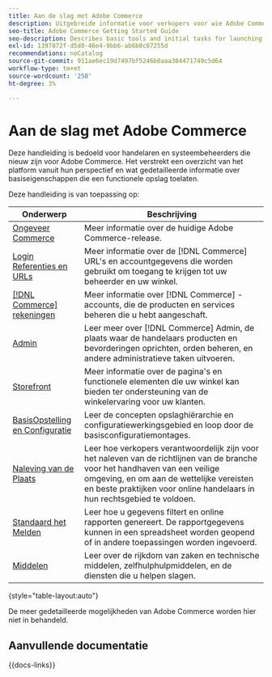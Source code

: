 ```yaml
---
title: Aan de slag met Adobe Commerce
description: Uitgebreide informatie voor verkopers voor wie Adobe Commerce nieuw is.
seo-title: Adobe Commerce Getting Started Guide
seo-description: Describes basic tools and initial tasks for launching an Adobe Commerce or Magento Open Source store.
exl-id: 1397872f-d5d0-46e4-9bb6-ab6b0c07255d
recommendations: noCatalog
source-git-commit: 911ae6ec19d7497bf5246b0aaa384471749c5d64
workflow-type: tm+mt
source-wordcount: '258'
ht-degree: 3%

---
```


# Aan de slag met Adobe Commerce

Deze handleiding is bedoeld voor handelaren en systeembeheerders die nieuw zijn voor Adobe Commerce. Het verstrekt een overzicht van het platform vanuit hun perspectief en wat gedetailleerde informatie over basiseigenschappen die een functionele opslag toelaten.

Deze handleiding is van toepassing op:

| Onderwerp | Beschrijving |
| ------- | ----------- |
| [ Ongeveer Commerce ](about.md) | Meer informatie over de huidige Adobe Commerce-release. |
| [ Login Referenties en URLs ](login-urls.md) | Meer informatie over de [!DNL Commerce] URL&#39;s en accountgegevens die worden gebruikt om toegang te krijgen tot uw beheerder en uw winkel. |
| [[!DNL Commerce]  rekeningen ](commerce-account-create.md) | Meer informatie over [!DNL Commerce] -accounts, die de producten en services beheren die u hebt aangeschaft. |
| [ Admin ](admin.md) | Leer meer over [!DNL Commerce] Admin, de plaats waar de handelaars producten en bevorderingen oprichten, orden beheren, en andere administratieve taken uitvoeren. |
| [ Storefront ](storefront.md) | Meer informatie over de pagina&#39;s en functionele elementen die uw winkel kan bieden ter ondersteuning van de winkelervaring voor uw klanten. |
| [ BasisOpstelling en Configuratie ](websites-stores-views.md) | Leer de concepten opslaghiërarchie en configuratiewerkingsgebied en loop door de basisconfiguratiemontages. |
| [ Naleving van de Plaats ](privacy-policy.md) | Leer hoe verkopers verantwoordelijk zijn voor het naleven van de richtlijnen van de branche voor het handhaven van een veilige omgeving, en om aan de wettelijke vereisten en beste praktijken voor online handelaars in hun rechtsgebied te voldoen. |
| [ Standaard het Melden ](reports-menu.md) | Leer hoe u gegevens filtert en online rapporten genereert. De rapportgegevens kunnen in een spreadsheet worden geopend of in andere toepassingen worden ingevoerd. |
| [ Middelen ](resources.md) | Leer over de rijkdom van zaken en technische middelen, zelfhulphulpmiddelen, en de diensten die u helpen slagen. |

{style="table-layout:auto"}

De meer gedetailleerde mogelijkheden van Adobe Commerce worden hier niet in behandeld.

## Aanvullende documentatie

{{docs-links}}
